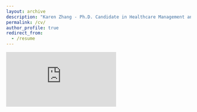 ```yaml
---
layout: archive
description: "Karen Zhang - Ph.D. Candidate in Healthcare Management and Economics at Wharton"
permalink: /cv/
author_profile: true
redirect_from:
  - /resume
---
```


<embed src="https://github.com/zhkaren/zhkaren.github.io/raw/master/files/CV.pdf" type="application/pdf" />

